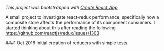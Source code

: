 *This project was bootstrapped with [Create React App](https://github.com/facebookincubator/create-react-app).*

A small project to investigate react-redux performance, specifically how a composite store affects the performance of its component consumers. I started thinking about this after reading the following https://github.com/reactjs/redux/issues/1303

###1 Oct 2016
Initial creation of reducers with simple tests.

